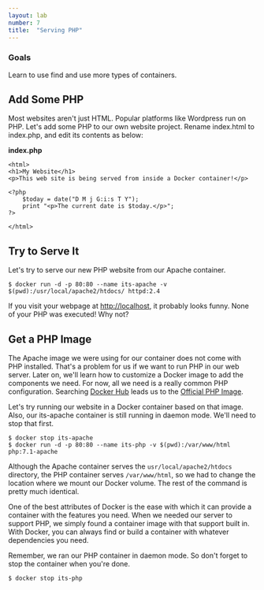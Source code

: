 ```yaml
---
layout: lab
number: 7
title:  "Serving PHP"
---
```


### Goals
Learn to use find and use more types of containers.

## Add Some PHP

Most websites aren't just HTML. Popular platforms like Wordpress run on PHP.
Let's add some PHP to our own website project. Rename index.html to index.php,
and edit its contents as below:

**index.php**

```
<html>
<h1>My Website</h1>
<p>This web site is being served from inside a Docker container!</p>

<?php
    $today = date("D M j G:i:s T Y");
    print "<p>The current date is $today.</p>";
?>

</html>
```

## Try to Serve It

Let's try to serve our new PHP website from our Apache container.

```
$ docker run -d -p 80:80 --name its-apache -v $(pwd):/usr/local/apache2/htdocs/ httpd:2.4
```

If you visit your webpage at [http://localhost](http://localhost/index.php), it probably
looks funny. None of your PHP was executed! Why not?

## Get a PHP Image

The Apache image we were using for our container does not come with PHP
installed. That's a problem for us if we want to run PHP in our web server.
Later on, we'll learn how to customize a Docker image to add the components we
need. For now, all we need is a really common PHP configuration. Searching
[Docker Hub](https://hub.docker.com/) leads us to the [Official PHP
Image](https://hub.docker.com/_/php/).

Let's try running our website in a Docker container based on that image. Also,
our its-apache container is still running in daemon mode. We'll need to stop
that first.

```
$ docker stop its-apache
$ docker run -d -p 80:80 --name its-php -v $(pwd):/var/www/html php:7.1-apache
```

Although the Apache container serves the `usr/local/apache2/htdocs` directory,
the PHP container serves `/var/www/html`, so we had to change the location where
we mount our Docker volume. The rest of the command is pretty much identical.

One of the best attributes of Docker is the ease with which it can provide a
container with the features you need. When we needed our server to support PHP,
we simply found a container image with that support built in. With Docker, you
can always find or build a container with whatever dependencies you need.

Remember, we ran our PHP container in daemon mode. So don't forget to stop the
container when you're done.

```
$ docker stop its-php
```

